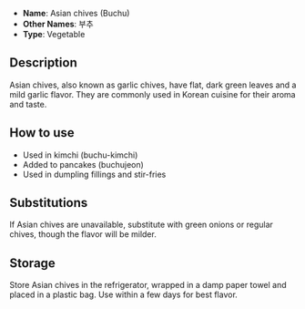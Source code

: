 - **Name**: Asian chives (Buchu)
- **Other Names**: 부추
- **Type**: Vegetable

## Description

Asian chives, also known as garlic chives, have flat, dark green leaves and a mild garlic flavor. They are commonly used in Korean cuisine for their aroma and taste.

## How to use

- Used in kimchi (buchu-kimchi)
- Added to pancakes (buchujeon)
- Used in dumpling fillings and stir-fries

## Substitutions

If Asian chives are unavailable, substitute with green onions or regular chives, though the flavor will be milder.

## Storage

Store Asian chives in the refrigerator, wrapped in a damp paper towel and placed in a plastic bag. Use within a few days for best flavor. 